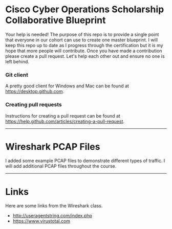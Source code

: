 # Cisco Cyber Operations Scholarship Collaborative Blueprint

Your help is needed! The purpose of this repo is to provide a single point that everyone in our cohort can use to create one master blueprint. I will keep this repo up to date as I progress through the certification but it is my hope that more people will contribute. Once you have made a contribution please create a pull request. Let's help each other out and ensure no one is left behind.

### Git client
A pretty good client for Windows and Mac can be found at https://desktop.github.com.

### Creating pull requests
Instructions for creating a pull request can be found at https://help.github.com/articles/creating-a-pull-request.

---

# Wireshark PCAP Files

I added some example PCAP files to demonstrate different types of traffic. I will add additional PCAP files throughout the course.

---

# Links

Here are some links from the Wireshark class.
- http://useragentstring.com/index.php
- https://www.virustotal.com
